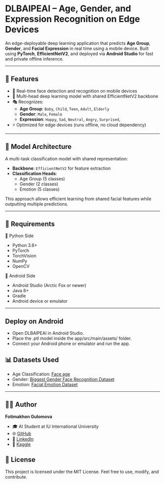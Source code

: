# DLBAIPEAI – Age, Gender, and Expression Recognition on Edge Devices

An edge-deployable deep learning application that predicts **Age Group**, **Gender**, and **Facial Expression** in real time using a mobile device. Built using **PyTorch**, **EfficientNetV2**, and deployed via **Android Studio** for fast and private offline inference.

---

## 📱 Features

- 📸 Real-time face detection and recognition on mobile devices
- 🧠 Multi-head deep learning model with shared EfficientNetV2 backbone
- 🎭 Recognizes:
  - **Age Group**: `Baby`, `Child`, `Teen`, `Adult`, `Elderly`
  - **Gender**: `Male`, `Female`
  - **Expression**: `Happy`, `Sad`, `Neutral`, `Angry`, `Surprised`, 
- ⚡ Optimized for edge devices (runs offline, no cloud dependency)

---

## 🧠 Model Architecture

A multi-task classification model with shared representation:

- **Backbone**: `EfficientNetV2` for feature extraction
- **Classification Heads**:
  - Age Group (5 classes)
  - Gender (2 classes)
  - Emotion (5 classes)

This approach allows efficient learning from shared facial features while outputting multiple predictions.

---

## 🔧 Requirements
🔹 Python Side
- Python 3.8+
- PyTorch
- TorchVision
- NumPy
- OpenCV

🔹 Android Side
- Android Studio (Arctic Fox or newer)
- Java 8+
- Gradle
- Android device or emulator

---

## Deploy on Android
- Open DLBAIPEAI in Android Studio.
- Place the .ptl model inside the app/src/main/assets/ folder.
- Connect your Android phone or emulator and run the app.

## 📊 Datasets Used
- Age Classification: [Face age](https://www.kaggle.com/datasets/frabbisw/facial-age)
- Gender: [Biggest Gender Face Recognition Dataset](https://www.kaggle.com/datasets/maciejgronczynski/biggest-genderface-recognition-dataset)
- Emotion: [Facial Emotion Dataset](https://www.kaggle.com/datasets/himanshuydv11/facial-emotion-dataset)
---

## 👩‍💻 Author

**Fotimakhon Gulomova**
- 🎓 AI Student at IU International University
- 🌐 [GitHub](https://github.com/fatimagulomova)
- 🔗 [LinkedIn](https://www.linkedin.com/in/fatima-gulamova/)
- 🔗 [Kaggle](https://www.kaggle.com/fotimakhongulomova)

## 📜 License
This project is licensed under the MIT License.
Feel free to use, modify, and contribute.

